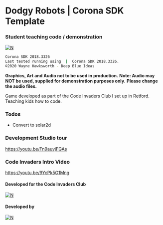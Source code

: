 # Dodgy Robots | Corona SDK Template
### Student teaching code / demonstration
[![N](http://www.codeinvaders.co.uk/img/carousel/2.jpg)](http://www.codeinvaders.co.uk)

```sh
Corona SDK 2018.3326
Last tested running using  |  Corona SDK 2018.3326.
©2020 Wayne Hawksworth - Deep Blue Ideas
```
**Graphics, Art and Audio not to be used in production.**
**Note: Audio may NOT be used, supplied for demonstration purposes only.**
**Please change the audio files.**

Game developed as part of the Code Invaders Club I set up in Retford.
Teaching kids how to code.

### Todos
 - Convert to solar2d

### Development Studio tour
https://youtu.be/Fn9auvjFGAs

### Code Invaders Intro Video
https://youtu.be/9YcPk5G1Mng

#### Developed for the Code Invaders Club
[![N](http://www.codeinvaders.co.uk/img/infoAbout.jpg)](http://www.codeinvaders.co.uk)

#### Developed by
[![N](https://www.deepblueideas.com/dbiNew2/wp-content/uploads/2014/09/web_logo_5.png)](https://www.deepblueideas.com)
